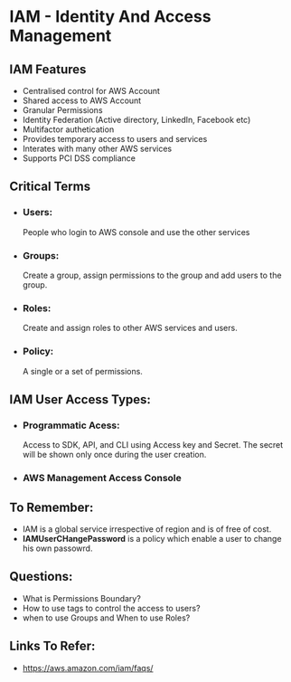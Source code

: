 # IAM - Identity And Access Management

## IAM Features

- Centralised control for AWS Account
- Shared access to AWS Account
- Granular Permissions
- Identity Federation (Active directory, LinkedIn, Facebook etc)
- Multifactor authetication
- Provides temporary access to users and services
- Interates with many other AWS services
- Supports PCI DSS compliance

## Critical Terms

- ### Users:
  People who login to AWS console and use the other services
- ### Groups:
  Create a group, assign permissions to the group and add users to the group.
- ### Roles:
  Create and assign roles to other AWS services and users.
- ### Policy:
  A single or a set of permissions.

## IAM User Access Types:

- ### Programmatic Acess:
  Access to SDK, API, and CLI using Access key and Secret. The secret will be shown only once during the user creation.
- ### AWS Management Access Console

## To Remember:

- IAM is a global service irrespective of region and is of free of cost.
- **IAMUserCHangePassword** is a policy which enable a user to change his own passowrd.

## Questions:

- What is Permissions Boundary?
- How to use tags to control the access to users?
- when to use Groups and When to use Roles?

## Links To Refer:

- https://aws.amazon.com/iam/faqs/
